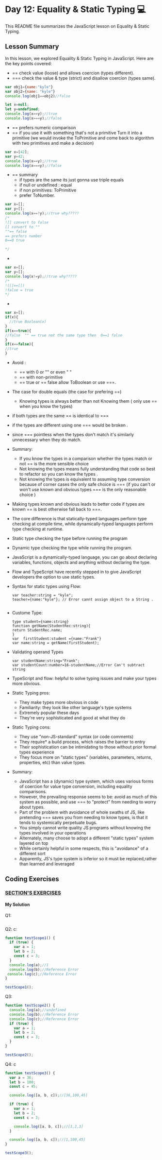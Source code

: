 
# Day 12: Equality & Static Typing 💻 

This README file summarizes the JavaScript lesson on Equality & Static Typing.

## Lesson Summary

In this lesson, we explored Equality & Static Typing  in JavaScript. Here are the key points covered:
- == check value (loose) and allows coercion (types different).
- === check the value & type (strict) and  disallow coercion (types same). 
```javascript
var obj1={name:"kyle"}
var obj2={name: "kyle"}
console.log(obj1==obj2)//false
```
```javascript
let x=null;
let y=undefined;
console.log(x==y);//true
console.log(x===y);//false
```
-  == prefers numeric comparison
- == if you use it with something that's not a primitive Turn it into a primitive (we would invoke the ToPrimitive and come back to algorithm with two primitives and make a decision)
  
```javascript
var x=[42];
var y=42;
console.log(x==y);//true
console.log(x===y);//false 
```
- == summary
   - if types are the same its just gonna use triple equals
   - if null or undefined : equal
   - if non primitives: ToPrimitive
   - prefer ToNumber.

```javascript
var x=[];
var y=[];
console.log(x==!y);//true why?????
/*
![] convert to false
[] convert to ""
""== false
== prefers number
0==0 true 

*/

```
-
``` javascript
var x=[];
var y=[];
console.log(x!=y);//true why?????
/*
!([]==[]) 
!false = true 
*/
```
-
```javascript
var x=[];
if(x){
  //true Boolean(x)
}
if(x==true){
//false  "" == true not the same type then  0==1 false
}
if(x==false){
//true
}

```
- Avoid :
   - == with 0 or "" or even "  "
   - == with non-primitive
   - == true or == false allow ToBoolean or use ===.
- The case for double equals (the case for prefering ==)
   - Knowing types is always better than not Knowing them ( only use == when you know the types)
- if both types are the same == is identical to ===
- if the types are different using one === would be broken .
- since === pointless when the types don't match it's similarly unnecessary when they do match.
- Summary:
   - If you know the types in a comparison  whether the types match or not == is the more sensible choice
   - Not knowing the types means fully understanding that code so best to refactor so you can know the types .
   - Not knowing the types is equivalent to assuming type conversion because of corner cases the only safe choice is === (if you can't or won't use known and obvious types === is the only reasonable choice )
- Making types known and obvious leads to better code if types are known == is best otherwise fall back to ===.
- The core difference is that statically-typed languages perform type checking at compile time, while dynamically-typed languages perform type checking at runtime.
- Static type  checking  the type before running the program
- Dynamic type checking the type while running the program.
-  JavaScript is a dynamically-typed language, you can go about declaring variables, functions, objects and anything without declaring the type.
-   Flow and TypeScript have recently stepped in to give JavaScript developers the option to use static types.
-    Syntax for static types using Flow:
  
     ```
     var teacher:string = "kyle";
     teacher={name:"kyle"}; // Error cannt assign object to a String .
       
     ```
- Custome Type:
  
  ```
  type student={name:string}
  function getName(StudentRec:string){
  return StudentRec.name;
  }
  var  firstStudent:student ={name:"Frank"}
  var name:string = getName(firstStudent);
  ```
- Validating operand Types
  
  ```
  var studentName:string="Frank";
  var studentCount:number=16-studentName;//Error Can't subtract string 
  ```
- TypeScript and flow: helpful to solve typing issues and make your types more obvious.
- Static Typing pros:
   - They make types more obvious in code
   - Familiarity: they look like other language's type systems
   - Extremely popular these days
   - They're very sophisticated and good at what they do
- Static Typing cons:
   - They use "non-JS-standard" syntax (or code comments)
   - They require* a build process, which raises the barrier to entry
   - Their sophistication can be intimidating to those without prior formal types experience
   - They focus more on "static types" (variables, parameters, returns, properties, etc) than value types.
- Summary:
   - JavaScript has a (dynamic) type system, which uses various forms of coercion for value type conversion, including equality comparisons.
   - However, the prevailing response seems to be: avoid as much of this system as possible, and use === to "protect" from needing to worry about types.
   - Part of the problem with avoidance of whole swaths of JS, like pretending === saves you from needing to know types, is that it tends to systemically perpetuate bugs.
   - You simply cannot write quality JS programs without knowing the types involved in your operations
   - Alternately, many choose to adopt a different "static types" system layered on top
   - While certainly helpful in some respects, this is "avoidance" of a different sort
   - Apparently, JS's type system is inferior so it must be replaced,rather than learned and leveraged


     

## Coding Exercises

### [SECTION'S EXERCISES](https://github.com/orjwan-alrajaby/gsg-QA-Nablus-training-2023/blob/main/learning-sprint-1/week3%20-%20deep-javascript-foundations-v3/day%202/tasks.md)

#### My Solution
Q1:
``` javascript

```
Q2: c:
```javascript
function testScope1() {
  if (true) {
    var a = 1;
    let b = 2;
    const c = 3;
  }
  console.log(a);//1
  console.log(b);//Reference Error
 console.log(c);//Reference Error 
}

testScope1();
```
Q3:
```javascript
function testScope2() {
  console.log(a);//undefined
  console.log(b);//Reference Error 
  console.log(c);//Reference Error 
  if (true) {
    var a = 1;
    let b = 2;
    const c = 3;
  }
}

testScope2();

```

Q4: c
``` javascript
function testScope3() {
  var a = 36;
  let b = 100;
  const c = 45;

  console.log([a, b, c]);//[36,100,45]

  if (true) {
    var a = 1;
    let b = 2;
    const c = 3;

    console.log([a, b, c]);//[1,2,3]
  }

  console.log([a, b, c]);//[1,100,45]
}

testScope3();
```
